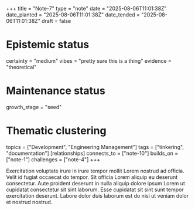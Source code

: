 +++
title = "Note-7"
type = "note"
date = "2025-08-06T11:01:38Z"
date_planted = "2025-08-06T11:01:38Z"
date_tended = "2025-08-06T11:01:38Z"
draft = false
# Epistemic status
certainty = "medium"
vibes = "pretty sure this is a thing"
evidence = "theoretical"
# Maintenance status
growth_stage = "seed"
# Thematic clustering
topics = ["Development", "Engineering Management"]
tags = ["tinkering", "documentation"]
[relationships]
  connects_to = ["note-10"]
  builds_on = ["note-1"]
  challenges = ["note-4"]
+++

Exercitation voluptate irure in irure tempor mollit Lorem nostrud ad officia. Velit id fugiat occaecat do tempor. Sit officia Lorem aliquip eu deserunt consectetur. Aute proident deserunt in nulla aliquip dolore ipsum Lorem ut cupidatat consectetur sit sint laborum. Esse cupidatat sit sint sunt tempor exercitation deserunt. Labore dolor duis laborum est do nisi ut veniam dolor et nostrud nostrud.
